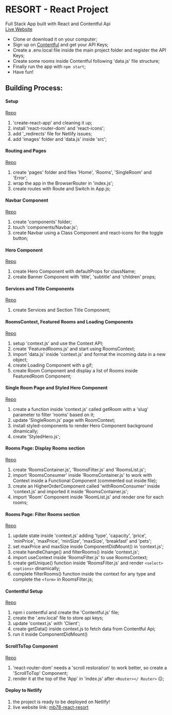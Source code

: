 # RESORT - React Project

Full Stack App built with React and Contentful Api  
[Live Website](https://mb78-react-resort.netlify.com)

- Clone or download it on your computer;
- Sign up on [Contentful](https://www.contentful.com/) and get your API Keys;
- Create a .env.local file inside the main project folder and register the API Keys;
- Create some rooms inside Contentful following 'data.js' file structure;
- Finally run the app with `npm start`;
- Have fun!

## Building Process:

#### Setup

[Repo](https://github.com/uptheirons78/resort/tree/setup)

1. 'create-react-app' and cleaning it up;
2. install 'react-router-dom' and 'react-icons';
3. add '\_redirects' file for Netlify issues;
4. add 'images' folder and 'data.js' inside 'src';

#### Routing and Pages

[Repo](https://github.com/uptheirons78/resort/tree/pages)

1. create 'pages' folder and files 'Home', 'Rooms', 'SingleRoom' and 'Error';
2. wrap the app in the BrowserRouter in 'index.js';
3. create routes with Route and Switch in App.js;

#### Navbar Component

[Repo](https://github.com/uptheirons78/resort/tree/navbar)

1. create 'components' folder;
2. touch 'components/Navbar.js';
3. create Navbar using a Class Component and react-icons for the toggle button;

#### Hero Component

[Repo](https://github.com/uptheirons78/resort/tree/hero)

1. create Hero Component with defaultProps for className;
2. create Banner Component with 'title', 'subtitle' and 'children' props;

#### Services and Title Components

[Repo](https://github.com/uptheirons78/resort/tree/services)

1. create Services and Section Title Component;

#### RoomsContext, Featured Rooms and Loading Components

[Repo](https://github.com/uptheirons78/resort/tree/context)

1. setup 'context.js' and use the Context API;
2. create 'FeaturedRooms.js' and start using RoomsContext;
3. import 'data.js' inside 'context.js' and format the incoming data in a new object;
4. create Loading Component with a gif;
5. create Room Component and display a list of Rooms inside FeaturedRoom Component;

#### Single Room Page and Styled Hero Component

[Repo](https://github.com/uptheirons78/resort/tree/single-room)

1. create a function inside 'context.js' called getRoom with a 'slug' parameter to filter 'rooms' based on it;
2. update 'SingleRoom.js' page with RoomContext;
3. install styled-components to render Hero Component background dinamically;
4. create 'StyledHero.js';

#### Rooms Page: Display Rooms section

[Repo](https://github.com/uptheirons78/resort/tree/rooms-page)

1. create 'RoomsContainer.js', 'RoomsFilter.js' and 'RoomsList.js';
2. import 'RoomsConsumer' inside 'RoomsContainer.js' to work with Context inside a Functional Component (commented out inside file);
3. create an HigherOrderComponent called 'withRoomConsumer' inside 'context.js' and imported it inside 'RoomsContainer.js';
4. import 'Room' Component inside 'RoomList.js' and render one for each rooms;

#### Rooms Page: Filter Rooms section

[Repo](https://github.com/uptheirons78/resort/tree/filter-component)

1. update state inside 'context.js' adding 'type', 'capacity', 'price', 'minPrice', 'maxPrice', 'minSize', 'maxSize', 'breakfast' and 'pets';
2. set maxPrice and maxSize inside ComponentDidMount() in 'context.js';
3. create handleChange() and filterRooms() inside 'context.js';
4. import useContext inside 'RoomsFilter.js' to use RoomsContext;
5. create getUnique() function inside 'RoomsFilter.js' and render `<select> <options>` dinamically;
6. complete filterRooms() function inside the context for any type and complete the `<form>` in RoomsFilter.js;

#### Contentful Setup

[Repo](https://github.com/uptheirons78/resort/tree/contentful)

1. npm i contentful and create the 'Contentful.js' file;
2. create the '.env.local' file to store api keys;
3. update 'context.js' with 'Client';
4. create getData() inside context.js to fetch data from Contentful Api;
5. run it inside ComponentDidMount()

#### ScrollToTop Component

[Repo](https://github.com/uptheirons78/resort/tree/scroll-top)

1. 'react-router-dom' needs a 'scroll restoration' to work better, so create a 'ScrollToTop' Component;
2. render it at the top of the 'App' in 'index.js' after `<Router></ Router>` 😉;

#### Deploy to Netlify

1. the project is ready to be deployed on Netlify!
2. live website link: [mb78-react-resort](https://mb78-react-resort.netlify.com)
